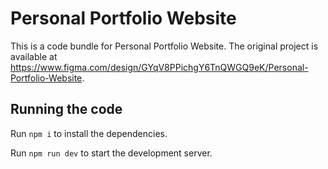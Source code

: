 
  # Personal Portfolio Website

  This is a code bundle for Personal Portfolio Website. The original project is available at https://www.figma.com/design/GYqV8PPichgY6TnQWGQ9eK/Personal-Portfolio-Website.

  ## Running the code

  Run `npm i` to install the dependencies.

  Run `npm run dev` to start the development server.
  